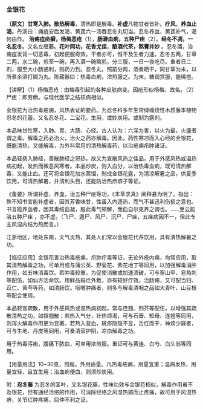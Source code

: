 ### 金银花

**〔原文〕甘寒入肺。散热解毒**，清热即是解毒。**补虚**凡物甘者皆补。**疗风**，**养血止渴**。丹溪曰：痈疽安后发渴，黄芪六一汤吞忍冬丸切当。忍冬养血，黄芪补气，渴何由作。 **治痈疽疥癬，杨梅恶疮**（1），**肠澼血痢，五种尸疰**（2）。**经冬不凋，一名忍冬**。又名左缠藤。**花叶同功，花香尤佳**，**酿酒代茶，熬膏并妙** 。忍冬酒，治痈疽发背一切恶毒，初起便服奇效。干者亦可，惟不及生者力速。忍冬五两，甘草二两，水二碗，煎至一碗，再入酒一碗略煎，分三服，一日一夜吃尽。重者日二剂，服至大小肠通利，则药力到。忍冬丸，照前分两，酒煮晒干，同甘草为末，以所煮余酒打糊为丸。陈藏器曰：热毒血痢，浓煎服之。为末，糖调赏服，能稀痘。   

【讲解】（1）杨梅恶疮：由梅毒引起的各种皮肤病变。因疮形似杨梅，故名。（2）尸疰：即劳瘵。与现代医学之结核病相似。

金银花为治热毒疮痈，风热表证的要药。为忍冬科多年生常绿缠绕性木质藤本植物忍冬的花蕾。又名忍冬花、二宝花。生用，或妙炭用。或制为露剂。

本品味甘性寒，入肺、胃、大肠、心经。古人认为：六淫为害，以火为最，火盛者谓之毒。解毒之药必治火，治火之药亦解毒。因此，药性寒凉而入心经的金银花，既能清热，又能解毒，为外科常用的清热解毒药，以治疮痈疖肿诸证。

 本品轻扬入肺经，善散肺经之邪热，故又为宣散风热之佳品，用于外感风热或温热病初起，发热而微恶风寒者。本品炒炭，则入血分，以治热毒血痢，既可清热解毒，又能止血。还可将金银花加水蒸馏，制成金银花露，为清凉解暑之品，供夏季饮用，可清热解暑，并清利头目，还能防治热疖痱子等证。

《备要》所谓补虚、养血，治五种尸疰等功，《本草求真》阐释甚为明了。指出：殊不知书言能补虚者，因其芳香味甘，性虽入内逐热，而气不甚迅利伤损之意也。书言能养血者，因其毒结血凝，服此毒气顿解，而血自尔克养之谓也。……至云能治五种尸疰 ，亦不虚。（飞尸、遁尸、风尸、沉尸、尸疰，五疰病因不一，但此专主风湿内结为热而言。）

江浙地区，地处东南，天气炎热，其处人们常以金银花代茶饮用，具有清热解暑之功。

【临征应用】金银花善治热毒疮痈，疖肿疔毒等证，无论外疮内痈，均常应用，取其清热解毒之功，可单用或与蒲公英、野菊花、紫花地丁等同用，以加强解毒消肿作用，如五味消毒饮。若肿毒较重，为促使消散或加速溃破，可与穿山甲、皂角刺等配伍，如仙方活命饮。用鲜品捣烂外敷，亦有较好疗效。治肠痈，又可配当归、苡仁、黄芩等药，如清肠饮。咽喉肿痛者，则多与解毒清咽之品如大青叶、山豆根等配合使用。

本品轻宣疏散，用于外感风热或温热病初起，常与连翘、荆芥等配伍，以增强其疏散清热之功，如银翘散；若热入气分，壮热烦渴，可与石膏、知母、连翘等同用，则泻火解毒作用更为显著。若热入营血，斑疹隐隐不显，舌红而干，神烦少寐者，可与生地、丹皮等同用，可奏清营护阴，凉血解毒之功。

用于热毒泻痢，腹痛下脓血，可单用浓煎服。重证可与黄连、白芍、白头翁等同用。

【用量用法】10~30克，煎服。外用适量。凡热毒疮痈，用量宜重；温病发热，用量宜轻，且宜生用；治血痢便血，则须炒炭用。

附：**忍冬藤**        为忍冬的茎叶，又名银花藤。性味功效与金银花相似，解毒作用虽不及银花，但有通经活络的作用，可消除经络之风湿热邪而止疼痛，故可用于风湿热痹，关节红肿疼痛，屈仲不利之证。
